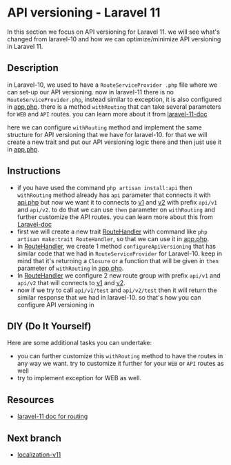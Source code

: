# API versioning - Laravel 11

In this section we focus on API versioning for Laravel 11. we will see what's changed from laravel-10 and how we can optimize/minimize API versioning in Laravel 11.

## Description

in Laravel-10, we used to have a `RouteServiceProvider .php` file where we can set-up our API versioning. now in laravel-11 there is no `RouteServiceProvider.php`, instead similar to exception, it is also configured in [app.php](bootstrap/app.php). there is a method `withRouting` that can take several parameters for `WEB` and `API` routes. you can learn more about it from [laravel-11-doc](https://laravel.com/docs/11.x/routing)

here we can configure `withRouting` method and implement the same structure for API versioning that we have for laravel-10. for that we will create a new trait and put our API versioning logic there and then just use it in [app.php](bootstrap/app.php).

## Instructions

- if you have used the command `php artisan install:api` then `withRouting` method already has `api` parameter that connects it with [api.php](routes/api.php) but now we want it to connects to [v1](routes/api/v1.php) and [v2](routes/api/v2.php) with prefix `api/v1` and `api/v2`. to do that we can use `then` parameter on `withRouting` and further customize the API routes. you can learn more about this from [Laravel-doc](https://laravel.com/docs/11.x/routing#routing-customization)
- first we will create a new trait [RouteHandler](app/Traits/RouteHandler.php) with command like `php artisan make:trait RouteHandler`, so that we can use it in [app.php](bootstrap/app.php).
- In [RouteHandler](app/Traits/RouteHandler.php), we create 1 method `configureApiVersioning` that has similar code that we had in `RouteServiceProvider` for Laravel-10. keep in mind that it's returning a `Closure` or a function that will be given in `then` parameter of `withRouting` in [app.php](bootstrap/app.php).
- In [RouteHandler](app/Traits/RouteHandler.php) we configure 2 new route group with prefix `api/v1` and `api/v2` that will connects to [v1](routes/api/v1.php) and [v2](routes/api/v2.php).
- now if we try to call `api/v1/test` and `api/v2/test` then it will return the similar response that we had in laravel-10. so that's how you can configure API versioning in

## DIY (Do It Yourself)

Here are some additional tasks you can undertake:

- you can further customize this `withRouting` method to have the routes in any way we want. try to customize it further for your `WEB` or `API` routes as well
- try to implement exception for WEB as well.

## Resources

- [laravel-11 doc for routing](https://laravel.com/docs/11.x/routing)

## Next branch
 - [localization-v11](https://github.com/mazimez/laravel-hands-on/tree/localization-v11)
